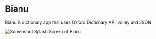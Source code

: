 # Bianu

Bianu is dictionary app that uses Oxford Dictionary API, volley and JSON

![Screenshot](https://user-images.githubusercontent.com/66275437/212554572-a5797d27-48f5-48a8-8c8b-2b2a4074f7b1.png)
Splash Screen of Bianu
